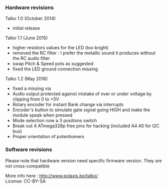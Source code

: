 ### Hardware revisions

Talko 1.0 (October 2014)
- initial release

Talko 1.1 (June 2015)
- higher resistors values for the LED (too bright) 
- removed the RC filter : I prefer the metallic sound it produces without the RC audio filter 
- swap Pitch & Speed pots as suggested
- fixed the LED ground connection missing

Talko 1.2 (May 2016)
- fixed a missing via
 - Audio output protected against mistake of over or under voltage by clipping from 0 to +5V 
- Rotary encoder for instant Bank change via interrupts
- Encoder's button to simulate gate signal going HIGH and make the module speak when pressed 
- Mode selection now a 3 positions switch 
- Break out 4 ATmega328p free pins for hacking (included A4 A5 for I2C bus) 
- Proper orientation of potentiomers

### Software revisions

Please note that hardware version need specific firmware version. They are not cross-compatible 



More info here : http://www.polaxis.be/talko/  
License: CC-BY-SA
